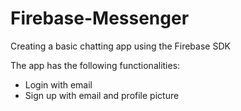 # Firebase-Messenger
Creating a basic chatting app using the Firebase SDK

The app has the following functionalities:
 - Login with email
 - Sign up with email and profile picture
 
 
 
 
